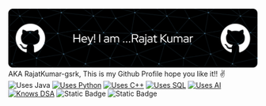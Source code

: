 ![Header](./github-header-image.png)
<br>
AKA RajatKumar-gsrk, This is my Github Profile hope you like it!! ✌️
<br>![Uses Java](https://img.shields.io/badge/Uses-Java-blue?logo=java&logoColor=white)
[![Uses Python](https://img.shields.io/badge/Uses-Python-green)](https://www.python.org/)
[![Uses C++](https://img.shields.io/badge/Uses-C%2B%2B-blue)](https://isocpp.org/)
[![Uses SQL](https://img.shields.io/badge/Uses-SQL-pink)](https://www.w3schools.com/sql/)
[![Uses AI](https://img.shields.io/badge/Uses-AI-red)](https://www.google.com/search?q=artificial+intelligence)
[![Knows DSA](https://img.shields.io/badge/DSA-Proficient-blue)](/)
![Static Badge](https://img.shields.io/badge/knows-C-blue)
![Static Badge](https://img.shields.io/badge/knows-VB.net-DA8EE7)



